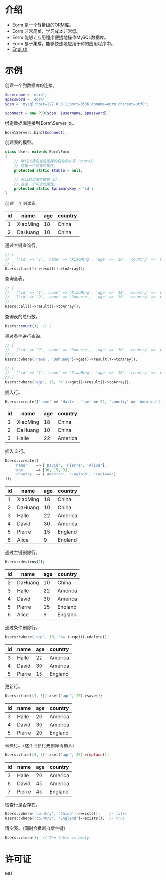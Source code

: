 # 介绍 #

- Eorm 是一个轻量级的ORM库。
- Eorm 非常简单，学习成本非常低。
- Eorm 能够让应用程序便捷地操作MySQL数据库。
- Eorm 易于集成，能够快速地应用于你的应用程序中。
- [English](README.md)

# 示例 #

创建一个到数据库的连接。

```php
$username = 'eorm';
$password = 'eorm';
$dsn = 'mysql:host=127.0.0.1;port=3306;dbname=eorm;charset=utf8';

$connect = new PDO($dsn, $username, $password);
```

绑定数据库连接到 Eorm\Server 类。

```php
Eorm\Server::bind($connect);

```

创建表的模型。

```php
class Users extends Eorm\Eorm
{
    // 默认的表名就是是类的名称的小写（users）。
    // 这是一个可选的属性。
    protected static $table = null;

    // 默认的自增主键是 id 。
    // 这是一个可选的属性。
    protected static $primaryKey = 'id';
}
```

创建一个测试表。

| id         | name       | age        | country    |
| ---------- | ---------- | ---------- | ---------- |
| 1          | XiaoMing   | 18         | China      |
| 2          | DaHuang    | 10         | China      |

通过主键查询行。

```php
// [
//   ['id' => '1', 'name' => 'XiaoMing', 'age' => '18', 'country' => 'China']
// ]
Users::find(1)->result()->toArray();
```

查询全表。

```php
// [
//   ['id' => '1', 'name' => 'XiaoMing', 'age' => '18', 'country' => 'China'],
//   ['id' => '2', 'name' => 'Dahuang',  'age' => '10', 'country' => 'China'],
// ]
Users::all()->result()->toArray();
```

查询表的总行数。

```php
Users::count();  // 2
```

通过条件进行查询。

```php
// [
//   ['id' => '2', 'name' => 'Dahuang',  'age' => '10', 'country' => 'China'],
// ]
Users::where('name', 'Dahuang')->get()->result()->toArray();

// [
//   ['id' => '1', 'name' => 'XiaoMing', 'age' => '18', 'country' => 'China']
// ]
Users::where('age', 15, '>')->get()->result()->toArray();
```

插入行。

```php
Users::create(['name' => 'Halle', 'age' => 22, 'country' => 'America']);
```

| id         | name       | age        | country    |
| ---------- | ---------- | ---------- | ---------- |
| 1          | XiaoMing   | 18         | China      |
| 2          | DaHuang    | 10         | China      |
| 3          | Halle      | 22         | America    |

插入 3 行。

```php
Users::create([
    'name'    => ['David', 'Pierre', 'Alice'],
    'age'     => [30, 15, 9],
    'country' => ['America', 'England', 'England']
]);
```

| id         | name       | age        | country    |
| ---------- | ---------- | ---------- | ---------- |
| 1          | XiaoMing   | 18         | China      |
| 2          | DaHuang    | 10         | China      |
| 3          | Halle      | 22         | America    |
| 4          | David      | 30         | America    |
| 5          | Pierre     | 15         | England    |
| 6          | Alice      | 9          | England    |

通过主键删除行。

```php
Users::destroy(1);
```

| id         | name       | age        | country    |
| ---------- | ---------- | ---------- | ---------- |
| 2          | DaHuang    | 10         | China      |
| 3          | Halle      | 22         | America    |
| 4          | David      | 30         | America    |
| 5          | Pierre     | 15         | England    |
| 6          | Alice      | 9          | England    |

通过条件删除行。

```php
Users::where('age', 10, '<=')->get()->delete();
```

| id         | name       | age        | country    |
| ---------- | ---------- | ---------- | ---------- |
| 3          | Halle      | 22         | America    |
| 4          | David      | 30         | America    |
| 5          | Pierre     | 15         | England    |

更新行。

```php
Users::find([3, 5])->set('age', 20)->save();
```

| id         | name       | age        | country    |
| ---------- | ---------- | ---------- | ---------- |
| 3          | Halle      | 20         | America    |
| 4          | David      | 30         | America    |
| 5          | Pierre     | 20         | England    |

替换行。（这个会执行先删除再插入）

```php
Users::find([4, 5])->set('age', 45)->replace();
```

| id         | name       | age        | country    |
| ---------- | ---------- | ---------- | ---------- |
| 3          | Halle      | 20         | America    |
| 6          | David      | 45         | America    |
| 7          | Pierre     | 45         | England    |

检查行是否存在。

```php
Users::where('country', 'China')->exists();    // false
Users::where('country', 'England')->exists();  // true
```

清空表。（同时会截断自增主键）

```php
Users::clean();  // The table is empty.
```

# 许可证 #

MIT
